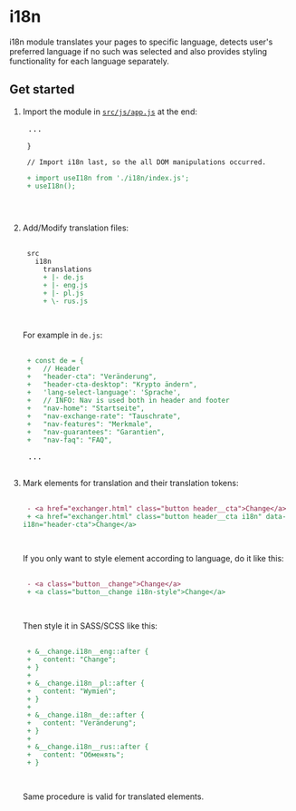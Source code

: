 # i18n

i18n module translates your pages to specific language, detects user's preferred language if no such was selected and also provides styling functionality for each language separately.

## Get started

1. Import the module in [`src/js/app.js`](../src/js/app.js) at the end:

    <pre>
    ...
    <code>
    }

    // Import i18n last, so the all DOM manipulations occurred.
    <span style="color: #284;">
    <span style="user-select: none; -webkit-user-select: none; -moz-user-select: none;">+ </span>import useI18n from './i18n/index.js';
    <span style="user-select: none;">+ </span>useI18n();
    </span>
    </code>
    </pre>

2. Add/Modify translation files:

    <pre>
    <code>
    src
      i18n
        translations
        <span style="color: #284"><span style="user-select: none; -webkit-user-select: none; -moz-user-select: none;">+ </span>|- de.js</span>
        <span style="color: #284"><span style="user-select: none; -webkit-user-select: none; -moz-user-select: none;">+ </span>|- eng.js</span>
        <span style="color: #284"><span style="user-select: none; -webkit-user-select: none; -moz-user-select: none;">+ </span>|- pl.js</span>
        <span style="color: #284"><span style="user-select: none; -webkit-user-select: none; -moz-user-select: none;">+ </span>\- rus.js</span>
    </code>
    </pre>

    For example in `de.js`:

    <pre>
    <code>
    <span style="color: #284"><span style="user-select: none; -webkit-user-select: none; -moz-user-select: none;">+ </span>const de = {</span>
    <span style="color: #284"><span style="user-select: none; -webkit-user-select: none; -moz-user-select: none;">+ </span>  // Header</span>
    <span style="color: #284"><span style="user-select: none; -webkit-user-select: none; -moz-user-select: none;">+ </span>  "header-cta": "Veränderung",</span>
    <span style="color: #284"><span style="user-select: none; -webkit-user-select: none; -moz-user-select: none;">+ </span>  "header-cta-desktop": "Krypto ändern",</span>
    <span style="color: #284"><span style="user-select: none; -webkit-user-select: none; -moz-user-select: none;">+ </span>  'lang-select-language': 'Sprache',</span>
    <span style="color: #284"><span style="user-select: none; -webkit-user-select: none; -moz-user-select: none;">+ </span>  // INFO: Nav is used both in header and footer</span>
    <span style="color: #284"><span style="user-select: none; -webkit-user-select: none; -moz-user-select: none;">+ </span>  "nav-home": "Startseite",</span>
    <span style="color: #284"><span style="user-select: none; -webkit-user-select: none; -moz-user-select: none;">+ </span>  "nav-exchange-rate": "Tauschrate",</span>
    <span style="color: #284"><span style="user-select: none; -webkit-user-select: none; -moz-user-select: none;">+ </span>  "nav-features": "Merkmale",</span>
    <span style="color: #284"><span style="user-select: none; -webkit-user-select: none; -moz-user-select: none;">+ </span>  "nav-guarantees": "Garantien",</span>
    <span style="color: #284"><span style="user-select: none; -webkit-user-select: none; -moz-user-select: none;">+ </span>  "nav-faq": "FAQ",</span>
    </code>
    ...
    </pre>

3. Mark elements for translation and their translation tokens:

    <pre>
    <code>
    <span style="color: #824"><span style="user-select: none; -webkit-user-select: none; -moz-user-select: none;">- </span>&lt;a href=&quot;exchanger.html&quot; class=&quot;button header__cta&quot;&gt;Change&lt;/a&gt;</span>
    <span style="color: #284"><span style="user-select: none; -webkit-user-select: none; -moz-user-select: none;">+ </span>&lt;a href=&quot;exchanger.html&quot; class=&quot;button header__cta i18n&quot; data-i18n=&quot;header-cta&quot;&gt;Change&lt;/a&gt;</span>
    </code>
    </pre>

    If you only want to style element according to language, do it like this:

    <pre>
    <code>
    <span style="color: #824"><span style="user-select: none; -webkit-user-select: none; -moz-user-select: none;">- </span>&lt;a class=&quot;button__change&quot;&gt;Change&lt;/a&gt;</span>
    <span style="color: #284"><span style="user-select: none; -webkit-user-select: none; -moz-user-select: none;">+ </span>&lt;a class=&quot;button__change i18n-style&quot;&gt;Change&lt;/a&gt;</span>
    </code>
    </pre>

    Then style it in SASS/SCSS like this:

    <pre>
    <code>
    <span style="color: #284"><span style="user-select: none; -webkit-user-select: none; -moz-user-select: none;">+ </span>&amp;__change.i18n__eng::after {</span>
    <span style="color: #284"><span style="user-select: none; -webkit-user-select: none; -moz-user-select: none;">+ </span>  content: "Change";</span>
    <span style="color: #284"><span style="user-select: none; -webkit-user-select: none; -moz-user-select: none;">+ </span>}</span>
    <span style="color: #284"><span style="user-select: none; -webkit-user-select: none; -moz-user-select: none;">+ </span></span>
    <span style="color: #284"><span style="user-select: none; -webkit-user-select: none; -moz-user-select: none;">+ </span>&amp;__change.i18n__pl::after {</span>
    <span style="color: #284"><span style="user-select: none; -webkit-user-select: none; -moz-user-select: none;">+ </span>  content: "Wymień";</span>
    <span style="color: #284"><span style="user-select: none; -webkit-user-select: none; -moz-user-select: none;">+ </span>}</span>
    <span style="color: #284"><span style="user-select: none; -webkit-user-select: none; -moz-user-select: none;">+ </span></span>
    <span style="color: #284"><span style="user-select: none; -webkit-user-select: none; -moz-user-select: none;">+ </span>&amp;__change.i18n__de::after {</span>
    <span style="color: #284"><span style="user-select: none; -webkit-user-select: none; -moz-user-select: none;">+ </span>  content: "Veränderung";</span>
    <span style="color: #284"><span style="user-select: none; -webkit-user-select: none; -moz-user-select: none;">+ </span>}</span>
    <span style="color: #284"><span style="user-select: none; -webkit-user-select: none; -moz-user-select: none;">+ </span></span>
    <span style="color: #284"><span style="user-select: none; -webkit-user-select: none; -moz-user-select: none;">+ </span>&amp;__change.i18n__rus::after {</span>
    <span style="color: #284"><span style="user-select: none; -webkit-user-select: none; -moz-user-select: none;">+ </span>  content: "Обменять";</span>
    <span style="color: #284"><span style="user-select: none; -webkit-user-select: none; -moz-user-select: none;">+ </span>}</span>
    </code>
    </pre>

    Same procedure is valid for translated elements.
